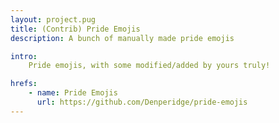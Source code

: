 ```yaml
---
layout: project.pug
title: (Contrib) Pride Emojis
description: A bunch of manually made pride emojis

intro:
    Pride emojis, with some modified/added by yours truly!

hrefs:
    - name: Pride Emojis
      url: https://github.com/Denperidge/pride-emojis
---
```

